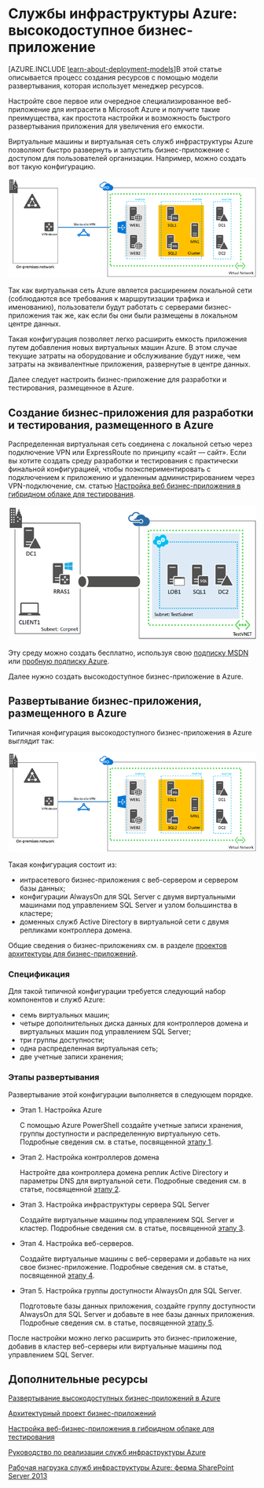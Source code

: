 <properties 
	pageTitle="Бизнес-приложение в Azure | Microsoft Azure" 
	description="Определение полезности бизнес-приложения в Azure, настройка тестовой среды и развертывание конфигурации высокого уровня доступности." 
	services="virtual-machines" 
	documentationCenter="" 
	authors="JoeDavies-MSFT" 
	manager="timlt" 
	editor=""
	tags="azure-resource-manager"/>

<tags 
	ms.service="virtual-machines" 
	ms.workload="infrastructure-services" 
	ms.tgt_pltfrm="Windows" 
	ms.devlang="na" 
	ms.topic="article" 
	ms.date="08/11/2015" 
	ms.author="josephd"/>

# Службы инфраструктуры Azure: высокодоступное бизнес-приложение

[AZURE.INCLUDE [learn-about-deployment-models](../../includes/learn-about-deployment-models-include.md)]В этой статье описывается процесс создания ресурсов с помощью модели развертывания, которая использует менеджер ресурсов.

Настройте свое первое или очередное специализированное веб-приложение для интрасети в Microsoft Azure и получите такие преимущества, как простота настройки и возможность быстрого развертывания приложения для увеличения его емкости.
 
Виртуальные машины и виртуальная сеть служб инфраструктуры Azure позволяют быстро развернуть и запустить бизнес-приложение с доступом для пользователей организации. Например, можно создать вот такую конфигурацию.

![](./media/virtual-machines-workload-high-availability-LOB-application/workload-lobapp-phase4.png)
 
Так как виртуальная сеть Azure является расширением локальной сети (соблюдаются все требования к маршрутизации трафика и именованию), пользователи будут работать с серверами бизнес-приложения так же, как если бы они были размещены в локальном центре данных.

Такая конфигурация позволяет легко расширить емкость приложения путем добавления новых виртуальных машин Azure. В этом случае текущие затраты на оборудование и обслуживание будут ниже, чем затраты на эквивалентные приложения, развернутые в центре данных.

Далее следует настроить бизнес-приложение для разработки и тестирования, размещенное в Azure.

## Создание бизнес-приложения для разработки и тестирования, размещенного в Azure

Распределенная виртуальная сеть соединена с локальной сетью через подключение VPN или ExpressRoute по принципу «сайт — сайт». Если вы хотите создать среду разработки и тестирования с практически финальной конфигурацией, чтобы поэкспериментировать с подключением к приложению и удаленным администрированием через VPN-подключение, см. статью [Настройка веб бизнес-приложения в гибридном облаке для тестирования](../virtual-network/virtual-networks-setup-lobapp-hybrid-cloud-testing.md).

![](./media/virtual-machines-workload-high-availability-LOB-application/CreateLOBAppHybridCloud_3.png)
 
Эту среду можно создать бесплатно, используя свою [подписку MSDN](http://azure.microsoft.com/pricing/member-offers/msdn-benefits/) или [пробную подписку Azure](http://azure.microsoft.com/pricing/free-trial/).

Далее нужно создать высокодоступное бизнес-приложение в Azure.

## Развертывание бизнес-приложения, размещенного в Azure

Типичная конфигурация высокодоступного бизнес-приложения в Azure выглядит так:

![](./media/virtual-machines-workload-high-availability-LOB-application/workload-lobapp-phase4.png)
 
Такая конфигурация состоит из:

- интрасетевого бизнес-приложения с веб-сервером и сервером базы данных;
- конфигурации AlwaysOn для SQL Server с двумя виртуальными машинами под управлением SQL Server и узлом большинства в кластере;
- доменных служб Active Directory в виртуальной сети с двумя репликами контроллера домена.

Общие сведения о бизнес-приложениях см. в разделе [проектов архитектуры для бизнес-приложений](http://msdn.microsoft.com/dn630664).

### Спецификация

Для такой типичной конфигурации требуется следующий набор компонентов и служб Azure:

- семь виртуальных машин;
- четыре дополнительных диска данных для контроллеров домена и виртуальных машин под управлением SQL Server;
- три группы доступности;
- одна распределенная виртуальная сеть;
- две учетные записи хранения;

### Этапы развертывания

Развертывание этой конфигурации выполняется в следующем порядке.

- Этап 1. Настройка Azure 

	С помощью Azure PowerShell создайте учетные записи хранения, группы доступности и распределенную виртуальную сеть. Подробные сведения см. в статье, посвященной [этапу 1](virtual-machines-workload-high-availability-LOB-application-phase1.md).

- Этап 2. Настройка контроллеров домена

	Настройте два контроллера домена реплик Active Directory и параметры DNS для виртуальной сети. Подробные сведения см. в статье, посвященной [этапу 2](virtual-machines-workload-high-availability-LOB-application-phase2.md).

- Этап 3. Настройка инфраструктуры сервера SQL Server

	Создайте виртуальные машины под управлением SQL Server и кластер. Подробные сведения см. в статье, посвященной [этапу 3](virtual-machines-workload-high-availability-LOB-application-phase3.md).

- Этап 4. Настройка веб-серверов.

	Создайте виртуальные машины с веб-серверами и добавьте на них свое бизнес-приложение. Подробные сведения см. в статье, посвященной [этапу 4](virtual-machines-workload-high-availability-LOB-application-phase4.md).

- Этап 5. Настройка группы доступности AlwaysOn для SQL Server.

	Подготовьте базы данных приложения, создайте группу доступности AlwaysOn для SQL Server и добавьте в нее базы данных приложения. Подробные сведения см. в статье, посвященной [этапу 5](virtual-machines-workload-high-availability-LOB-application-phase5.md).

После настройки можно легко расширить это бизнес-приложение, добавив в кластер веб-серверы или виртуальные машины под управлением SQL Server.

## Дополнительные ресурсы

[Развертывание высокодоступных бизнес-приложений в Azure](virtual-machines-workload-high-availability-LOB-application-overview.md)

[Архитектурный проект бизнес-приложений](http://msdn.microsoft.com/dn630664)

[Настройка веб-бизнес-приложения в гибридном облаке для тестирования](../virtual-network/virtual-networks-setup-lobapp-hybrid-cloud-testing.md)

[Руководство по реализации служб инфраструктуры Azure](virtual-machines-infrastructure-services-implementation-guidelines.md)

[Рабочая нагрузка служб инфраструктуры Azure: ферма SharePoint Server 2013](virtual-machines-workload-intranet-sharepoint-farm.md)

<!---HONumber=Sept15_HO3-->
